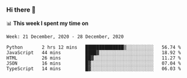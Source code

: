 ### Hi there 👋

📊 __This week I spent my time on__
<!--START_SECTION:waka-->
```text
Week: 21 December, 2020 - 28 December, 2020

Python       2 hrs 12 mins   ██████████████▒░░░░░░░░░░   56.74 % 
JavaScript   44 mins         ████▓░░░░░░░░░░░░░░░░░░░░   18.92 % 
HTML         26 mins         ██▓░░░░░░░░░░░░░░░░░░░░░░   11.27 % 
JSON         16 mins         █▓░░░░░░░░░░░░░░░░░░░░░░░   07.04 % 
TypeScript   14 mins         █▓░░░░░░░░░░░░░░░░░░░░░░░   06.03 % 
```
<!--END_SECTION:waka-->
<!--
**SREEHARI-M-S/SREEHARI-M-S** is a ✨ _special_ ✨ repository because its `README.md` (this file) appears on your GitHub profile.

Here are some ideas to get you started:

- 🔭 I’m currently working on ...
- 🌱 I’m currently learning ...
- 👯 I’m looking to collaborate on ...
- 🤔 I’m looking for help with ...
- 💬 Ask me about ...
- 📫 How to reach me: ...
- 😄 Pronouns: ...
- ⚡ Fun fact: ...
-->

